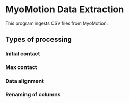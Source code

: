 # MyoMotion Data Extraction

This program ingests CSV files from MyoMotion. 

## Types of processing
### Initial contact
### Max contact
### Data alignment
### Renaming of columns
